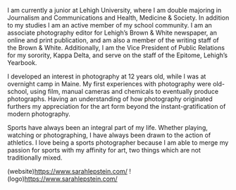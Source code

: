 I am currently a junior at Lehigh University, where I am double majoring in Journalism and Communications and Health, Medicine & Society. In addition to my studies I am an active member of my school community. I am an associate photography editor for Lehigh’s Brown & White newspaper, an online and print publication, and am also a member of the writing staff of the Brown & White. Additionally, I am the Vice President of Public Relations for my sorority, Kappa Delta, and serve on the staff of the Epitome, Lehigh’s Yearbook.

I developed an interest in photography at 12 years old, while I was at overnight camp in Maine. My first experiences with photography were old-school, using film, manual cameras and chemicals to eventually produce photographs. Having an understanding of how photography originated furthers my appreciation for the art form beyond the instant-gratification of modern photography.

Sports have always been an integral part of my life. Whether playing, watching or photographing, I have always been drawn to the action of athletics. I love being a sports photographer because I am able to merge my passion for sports with my affinity for art, two things which are not traditionally mixed.

(website)https://www.sarahlepstein.com/
!(logo)https://www.sarahlepstein.com/
